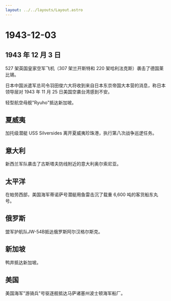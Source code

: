 ```yaml
---
layout: ../../layouts/Layout.astro
---
```


# 1943-12-03

## 1943 年 12 月 3 日

527 架英国皇家空军飞机（307 架兰开斯特和 220
架哈利法克斯）袭击了德国莱比锡。

日本中国派遣军总司令羽田俊六大将收到来自日本东京帝国大本营的消息，称日本领导层对
1943 年 11 月 25 日美国空袭台湾感到不安。

轻型航空母舰"Ryuho"抵达新加坡。

## 夏威夷

加托级潜艇 USS Silversides 离开夏威夷珍珠港，执行第八次战争巡逻任务。

## 意大利

新西兰军队袭击了古斯塔夫防线附近的意大利奥尔索尼亚。

## 太平洋

在帕劳西部，美国海军蒂诺萨号潜艇用鱼雷击沉了载重 6,600
吨的客货船东丸号。

## 俄罗斯

盟军护航队JW-54B抵达俄罗斯阿尔汉格尔斯克。

## 新加坡

鸭井抵达新加坡。

## 美国

美国海军"游骑兵"号驱逐舰抵达马萨诸塞州波士顿海军船厂。